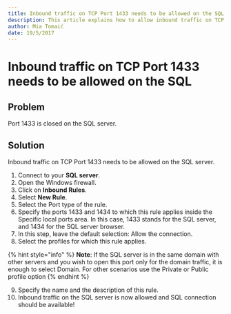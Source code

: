 ```yaml
---
title: Inbound traffic on TCP Port 1433 needs to be allowed on the SQL Server.
description: This article explains how to allow inbound traffic on TCP port 1433.
author: Mia Tomaić
date: 19/5/2017
---
```


# Inbound traffic on TCP Port 1433 needs to be allowed on the SQL

## Problem

Port 1433 is closed on the SQL server.

## Solution

Inbound traffic on TCP Port 1433 needs to be allowed on the SQL server. 

1. Connect to your **SQL server**.   
2. Open the Windows firewall.   
3. Click on **Inbound Rules**.  
4. Select **New Rule**.   
5. Select the Port type of the rule.   
6. Specify the ports 1433 and 1434 to which this rule applies inside the Specific local ports area. In this case, 1433 stands for the SQL server, and 1434 for the SQL server browser.   
7. In this step, leave the default selection: Allow the connection.   
8. Select the profiles for which this rule applies.

{% hint style="info" %}
**Note**: If the SQL server is in the same domain with other servers and you wish to open this port only for the domain traffic, it is enough to select Domain. For other scenarios use the Private or Public profile option
{% endhint %}

9. Specify the name and the description of this rule.  
10. Inbound traffic on the SQL server is now allowed and SQL connection should be available!

